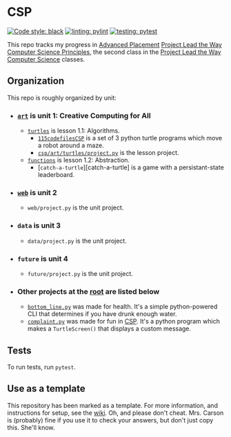 # CSP

[![Code style: black](https://img.shields.io/badge/code%20style-black-000000.svg)][black] [![linting: pylint](https://img.shields.io/badge/linting-pylint-yellowgreen)][pylint] [![testing: pytest](https://img.shields.io/badge/testing-pytest-orange)][pytest]

This repo tracks my progress in [Advanced Placement][ap] [Project Lead the Way][pltw] [Computer Science Principles][csp], the second class in the [Project Lead the Way Computer Science][pltw csp] classes.

## Organization

This repo is roughly organized by unit:

-   ### [`art`](/csp/art/) is unit 1: Creative Computing for All

    -   [`turtles`][turtles folder] is lesson 1.1: Algorithms.
        -   [`115codefilesCSP`][115codefiles] is a set of 3 python turtle programs which move a robot around a maze.
        -   [`csp/art/turtles/project.py`][turtle project] is the lesson project.
    -   [`functions`][funcs] is lesson 1.2: Abstraction.
        -   [`catch-a-turtle`][catch-a-turtle] is a game with a persistant-state leaderboard.
        

-   ### [`web`](/csp/web/) is unit 2

    -   `web/project.py` is the unit project.

-   ### `data` is unit 3

    -   `data/project.py` is the unit project.

-   ### `future` is unit 4

    -   `future/project.py` is the unit project.

-   ### Other projects at the [root](./csp/) are listed below

    -   [`bottom_line.py`][bottom line] was made for health. It's a simple python-powered CLI that determines if you have drunk enough water.
    -   [`complaint.py`][complaint] was made for fun in [CSP][art]. It's a python program which makes a `TurtleScreen()` that displays a custom message.

## Tests

To run tests, run `pytest`.

## Use as a template
This repository has been marked as a template. For more information, and instructions for setup, see the [wiki][wiki].
Oh, and please don't cheat. Mrs. Carson is (probably) fine if you use it to check your answers, but don't just copy this. She'll know.

[115codefiles]: /csp/art/turtles/115codefilesCSP/
[ap]: https://apstudents.collegeboard.org/
[art]: #art-is-unit-1
[black]: https://github.com/psf/black
[bottom line]: /csp/bottom_line.py
[csp]: https://apstudents.collegeboard.org/courses/ap-computer-science-principles
[complaint]: /csp/compaint.py
[funcs]: /csp/art/functions/
[pltw]: https://www.pltw.org/
[pltw csp]: https://www.pltw.org/our-programs/pltw-computer-science
[pylint]: https://github.com/PyCQA/pylint
[pytest]: https://pytest.org/
[turtles folder]: /csp/art/turtles/
[turtle project]: /csp/art/turtles/project.py
[wiki]: https://github.com/lishaduck/CSP/wiki
